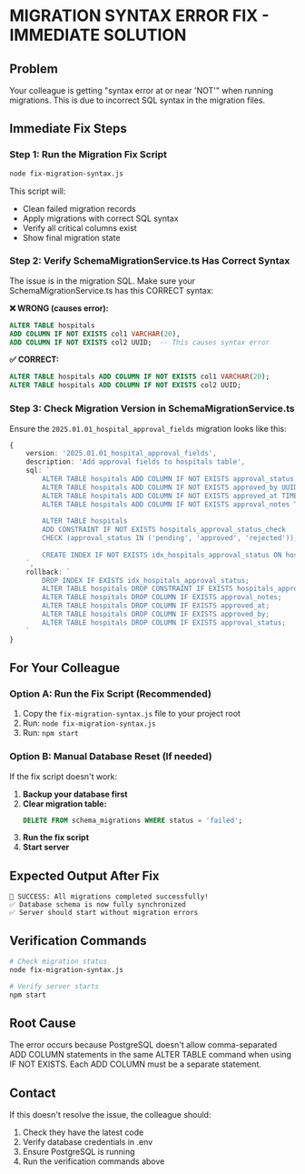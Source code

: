 # MIGRATION SYNTAX ERROR FIX - IMMEDIATE SOLUTION

## Problem
Your colleague is getting "syntax error at or near 'NOT'" when running migrations. This is due to incorrect SQL syntax in the migration files.

## Immediate Fix Steps

### Step 1: Run the Migration Fix Script
```bash
node fix-migration-syntax.js
```

This script will:
- Clean failed migration records
- Apply migrations with correct SQL syntax
- Verify all critical columns exist
- Show final migration state

### Step 2: Verify SchemaMigrationService.ts Has Correct Syntax

The issue is in the migration SQL. Make sure your SchemaMigrationService.ts has this CORRECT syntax:

**❌ WRONG (causes error):**
```sql
ALTER TABLE hospitals 
ADD COLUMN IF NOT EXISTS col1 VARCHAR(20),
ADD COLUMN IF NOT EXISTS col2 UUID;  -- This causes syntax error
```

**✅ CORRECT:**
```sql
ALTER TABLE hospitals ADD COLUMN IF NOT EXISTS col1 VARCHAR(20);
ALTER TABLE hospitals ADD COLUMN IF NOT EXISTS col2 UUID;
```

### Step 3: Check Migration Version in SchemaMigrationService.ts

Ensure the `2025.01.01_hospital_approval_fields` migration looks like this:

```typescript
{
    version: '2025.01.01_hospital_approval_fields',
    description: 'Add approval fields to hospitals table',
    sql: `
        ALTER TABLE hospitals ADD COLUMN IF NOT EXISTS approval_status VARCHAR(20) NOT NULL DEFAULT 'pending';
        ALTER TABLE hospitals ADD COLUMN IF NOT EXISTS approved_by UUID;
        ALTER TABLE hospitals ADD COLUMN IF NOT EXISTS approved_at TIMESTAMP WITH TIME ZONE;
        ALTER TABLE hospitals ADD COLUMN IF NOT EXISTS approval_notes TEXT;
        
        ALTER TABLE hospitals 
        ADD CONSTRAINT IF NOT EXISTS hospitals_approval_status_check 
        CHECK (approval_status IN ('pending', 'approved', 'rejected'));
        
        CREATE INDEX IF NOT EXISTS idx_hospitals_approval_status ON hospitals(approval_status);
    `,
    rollback: `
        DROP INDEX IF EXISTS idx_hospitals_approval_status;
        ALTER TABLE hospitals DROP CONSTRAINT IF EXISTS hospitals_approval_status_check;
        ALTER TABLE hospitals DROP COLUMN IF EXISTS approval_notes;
        ALTER TABLE hospitals DROP COLUMN IF EXISTS approved_at;
        ALTER TABLE hospitals DROP COLUMN IF EXISTS approved_by;
        ALTER TABLE hospitals DROP COLUMN IF EXISTS approval_status;
    `
}
```

## For Your Colleague

### Option A: Run the Fix Script (Recommended)
1. Copy the `fix-migration-syntax.js` file to your project root
2. Run: `node fix-migration-syntax.js`
3. Run: `npm start`

### Option B: Manual Database Reset (If needed)
If the fix script doesn't work:

1. **Backup your database first**
2. **Clear migration table:**
   ```sql
   DELETE FROM schema_migrations WHERE status = 'failed';
   ```
3. **Run the fix script**
4. **Start server**

## Expected Output After Fix

```
🎉 SUCCESS: All migrations completed successfully!
✅ Database schema is now fully synchronized
✅ Server should start without migration errors
```

## Verification Commands

```bash
# Check migration status
node fix-migration-syntax.js

# Verify server starts
npm start
```

## Root Cause
The error occurs because PostgreSQL doesn't allow comma-separated ADD COLUMN statements in the same ALTER TABLE command when using IF NOT EXISTS. Each ADD COLUMN must be a separate statement.

## Contact
If this doesn't resolve the issue, the colleague should:
1. Check they have the latest code
2. Verify database credentials in .env
3. Ensure PostgreSQL is running
4. Run the verification commands above
